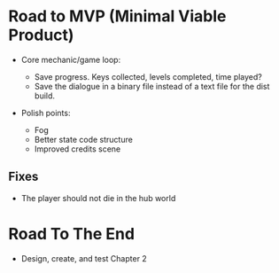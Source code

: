 # Road to MVP (Minimal Viable Product) 

- Core mechanic/game loop: 
    - Save progress. Keys collected, levels completed, time played?
    - Save the dialogue in a binary file instead of a text file for the dist build.
    
- Polish points: 
    - Fog 
    - Better state code structure
    - Improved credits scene

## Fixes 

- The player should not die in the hub world

# Road To The End 

- Design, create, and test Chapter 2 
